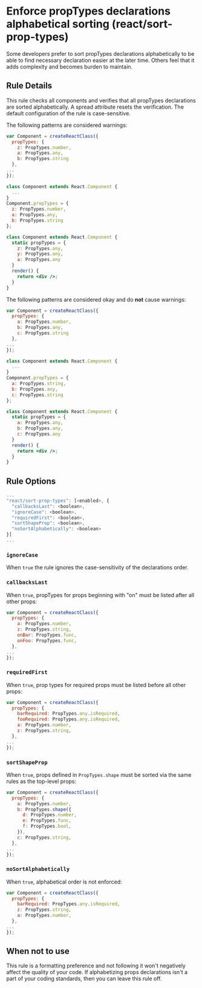 # Enforce propTypes declarations alphabetical sorting (react/sort-prop-types)

Some developers prefer to sort propTypes declarations alphabetically to be able to find necessary declaration easier at the later time. Others feel that it adds complexity and becomes burden to maintain.

## Rule Details

This rule checks all components and verifies that all propTypes declarations are sorted alphabetically. A spread attribute resets the verification. The default configuration of the rule is case-sensitive.

The following patterns are considered warnings:

```jsx
var Component = createReactClass({
  propTypes: {
    z: PropTypes.number,
    a: PropTypes.any,
    b: PropTypes.string
  },
...
});

class Component extends React.Component {
  ...
}
Component.propTypes = {
  z: PropTypes.number,
  a: PropTypes.any,
  b: PropTypes.string
};

class Component extends React.Component {
  static propTypes = {
    z: PropTypes.any,
    y: PropTypes.any,
    a: PropTypes.any
  }
  render() {
    return <div />;
  }
}
```

The following patterns are considered okay and do **not** cause warnings:

```jsx
var Component = createReactClass({
  propTypes: {
    a: PropTypes.number,
    b: PropTypes.any,
    c: PropTypes.string
  },
...
});

class Component extends React.Component {
  ...
}
Component.propTypes = {
  a: PropTypes.string,
  b: PropTypes.any,
  c: PropTypes.string
};

class Component extends React.Component {
  static propTypes = {
    a: PropTypes.any,
    b: PropTypes.any,
    c: PropTypes.any
  }
  render() {
    return <div />;
  }
}
```

## Rule Options

```js
...
"react/sort-prop-types": [<enabled>, {
  "callbacksLast": <boolean>,
  "ignoreCase": <boolean>,
  "requiredFirst": <boolean>,
  "sortShapeProp": <boolean>,
  "noSortAlphabetically": <boolean>
}]
...
```

### `ignoreCase`

When `true` the rule ignores the case-sensitivity of the declarations order.

### `callbacksLast`

When `true`, propTypes for props beginning with "on" must be listed after all other props:

```js
var Component = createReactClass({
  propTypes: {
    a: PropTypes.number,
    z: PropTypes.string,
    onBar: PropTypes.func,
    onFoo: PropTypes.func,
  },
...
});
```

### `requiredFirst`

When `true`, prop types for required props must be listed before all other props:

```js
var Component = createReactClass({
  propTypes: {
    barRequired: PropTypes.any.isRequired,
    fooRequired: PropTypes.any.isRequired,
    a: PropTypes.number,
    z: PropTypes.string,
  },
...
});
```

### `sortShapeProp`

When `true`, props defined in `PropTypes.shape` must be sorted via the same rules as the top-level props:

```js
var Component = createReactClass({
  propTypes: {
    a: PropTypes.number,
    b: PropTypes.shape({
      d: PropTypes.number,
      e: PropTypes.func,
      f: PropTypes.bool,
    }),
    c: PropTypes.string,
  },
...
});
```
### `noSortAlphabetically`

When `true`, alphabetical order is not enforced:

```js
var Component = createReactClass({
  propTypes: {
    barRequired: PropTypes.any.isRequired,
    z: PropTypes.string,
    a: PropTypes.number,
  },
...
});
```

## When not to use

This rule is a formatting preference and not following it won't negatively affect the quality of your code. If alphabetizing props declarations isn't a part of your coding standards, then you can leave this rule off.
